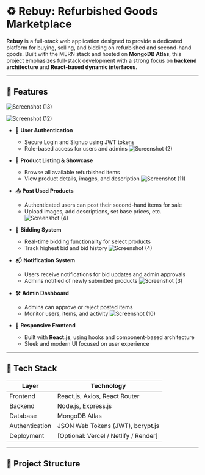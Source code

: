# ♻️ Rebuy: Refurbished Goods Marketplace

**Rebuy** is a full-stack web application designed to provide a dedicated platform for buying, selling, and bidding on refurbished and second-hand goods. Built with the MERN stack and hosted on **MongoDB Atlas**, this project emphasizes full-stack development with a strong focus on **backend architecture** and **React-based dynamic interfaces**.

---

## 🚀 Features
![Screenshot (13)](https://github.com/user-attachments/assets/f4b03c9b-a047-4962-ab48-661abc8764c6)

![Screenshot (12)](https://github.com/user-attachments/assets/53be511f-6a63-4697-9f9f-c80b45d6b85f)

- 🧾 **User Authentication**
  - Secure Login and Signup using JWT tokens
  - Role-based access for users and admins
![Screenshot (2)](https://github.com/user-attachments/assets/79b7ce76-48cb-4532-b735-b3610f18fa45)

- 🛒 **Product Listing & Showcase**
  - Browse all available refurbished items
  - View product details, images, and description
![Screenshot (11)](https://github.com/user-attachments/assets/c3c8ac60-053c-4440-8cb2-105cdefb35b4)

- 📤 **Post Used Products**
  - Authenticated users can post their second-hand items for sale
  - Upload images, add descriptions, set base prices, etc.
![Screenshot (4)](https://github.com/user-attachments/assets/e0169a7a-b5e3-4b88-928a-f2ccca8bada0)

- 📣 **Bidding System**
  - Real-time bidding functionality for select products
  - Track highest bid and bid history
![Screenshot (4)](https://github.com/user-attachments/assets/19d4d81a-c9fc-40a7-92b0-c1f17579b6b0)

- 📬 **Notification System**
  - Users receive notifications for bid updates and admin approvals
  - Admins notified of newly submitted products
![Screenshot (3)](https://github.com/user-attachments/assets/5f16261d-9045-4cec-9b76-524e576ccb41)

- 🛠️ **Admin Dashboard**
  - Admins can approve or reject posted items
  - Monitor users, items, and activity
![Screenshot (10)](https://github.com/user-attachments/assets/d9fed437-38cb-4ab4-8b3f-84cf5596c4eb)

- 📱 **Responsive Frontend**
  - Built with **React.js**, using hooks and component-based architecture
  - Sleek and modern UI focused on user experience

---

## 🧱 Tech Stack

| Layer          | Technology                            |
|----------------|----------------------------------------|
| Frontend       | React.js, Axios, React Router          |
| Backend        | Node.js, Express.js                    |
| Database       | MongoDB Atlas                          |
| Authentication | JSON Web Tokens (JWT), bcrypt.js       |
| Deployment     | [Optional: Vercel / Netlify / Render]  |

---

## 📁 Project Structure

